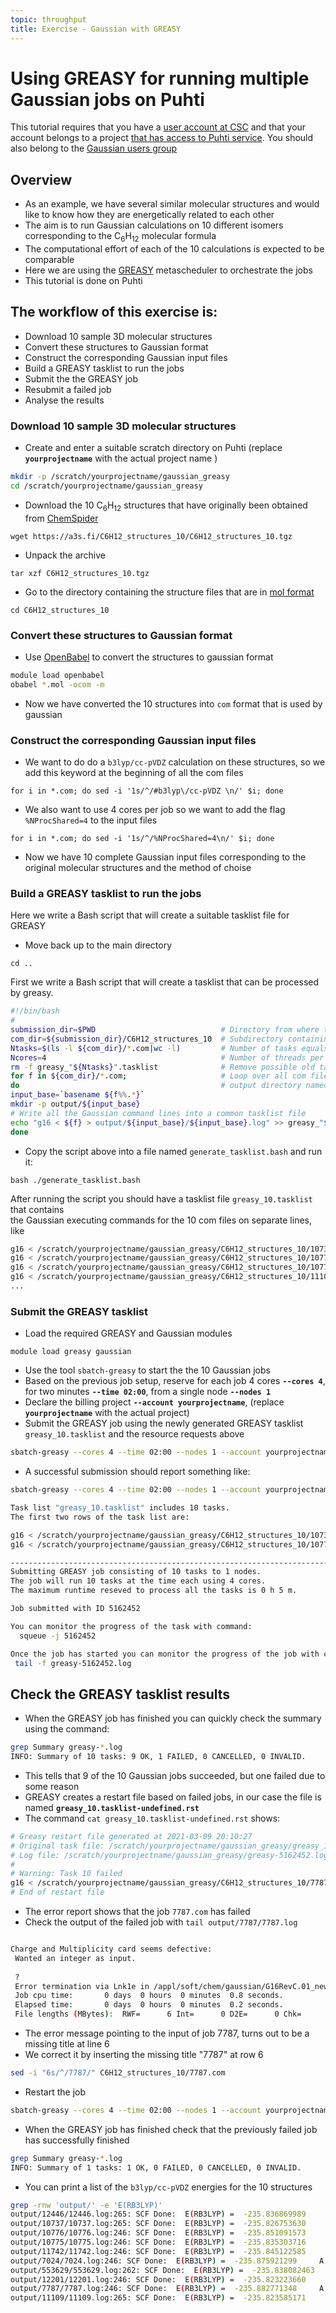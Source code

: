 ```yaml
---
topic: throughput
title: Exercise - Gaussian with GREASY
---
```


# Using GREASY for running multiple Gaussian jobs on Puhti

This tutorial requires that you have a [user account at CSC](https://docs.csc.fi/accounts/how-to-create-new-user-account/)
and that your account belongs to a project [that has access to Puhti service](https://docs.csc.fi/accounts/how-to-add-service-access-for-project/). You should also belong to the [Gaussian users group](https://docs.csc.fi/apps/gaussian/)
## Overview

- As an example, we have several similar molecular structures and would like to know how they are energetically related to each other   
- The aim is to run Gaussian calculations on 10 different isomers corresponding to the C<sub>6</sub>H<sub>12</sub> molecular formula 
- The computational effort of each of the 10 calculations is expected to be comparable
- Here we are using the [GREASY](https://docs.csc.fi/computing/running/greasy/) metascheduler to orchestrate the jobs
- This tutorial is done on Puhti 

## The workflow of this exercise is:
 - Download 10 sample 3D molecular structures
 - Convert these structures to Gaussian format
 - Construct the corresponding Gaussian input files
 - Build  a  GREASY tasklist to run the jobs
 - Submit the the GREASY job
 - Resubmit a failed job
 - Analyse the results 

### Download 10 sample 3D molecular structures

- Create and enter a suitable scratch directory on Puhti (replace **`yourprojectname`** with the actual project name )

```bash
mkdir -p /scratch/yourprojectname/gaussian_greasy
cd /scratch/yourprojectname/gaussian_greasy 
```
- Download the 10 C<sub>6</sub>H<sub>12</sub> structures that have originally been obtained from [ChemSpider](https://www.chemspider.com/Search.aspx) 

`wget https://a3s.fi/C6H12_structures_10/C6H12_structures_10.tgz`
- Unpack the archive 

`tar xzf C6H12_structures_10.tgz`
- Go to the directory containing the structure files that are in [mol format](https://openbabel.org/docs/dev/FileFormats/MDL_MOL_format.html)

`cd C6H12_structures_10`

### Convert these structures to Gaussian format
- Use [OpenBabel](http://openbabel.org/wiki/Main_Page) to convert the structures to gaussian format

```bash
module load openbabel
obabel *.mol -ocom -m
```
- Now we have converted the 10 structures into `com` format that is used by gaussian 

### Construct the corresponding Gaussian input files
- We want to do do a `b3lyp/cc-pVDZ` calculation on these structures, so we add this keyword at the beginning of all the com files

`for i in *.com; do sed -i '1s/^/#b3lyp\/cc-pVDZ \n/' $i; done`
- We also want to use 4 cores per job so we want to add the flag `%NProcShared=4` to the input files

`for i in *.com; do sed -i '1s/^/%NProcShared=4\n/' $i; done`

- Now we have 10 complete Gaussian input files corresponding to the original molecular structures and the method of choise 
   
### Build a GREASY tasklist to run the jobs
Here we write a Bash script that will create a suitable tasklist file for GREASY  
- Move back up to the main directory

 `cd ..`
  
First we write a Bash script that will create a tasklist that can be processed by greasy.

```bash
#!/bin/bash
#
submission_dir=$PWD                            # Directory from where the job is submitted    
com_dir=${submission_dir}/C6H12_structures_10  # Subdirectory containing the com files 
Ntasks=$(ls -l ${com_dir}/*.com|wc -l)         # Number of tasks equals the number of com-files
Ncores=4                                       # Number of threads per task 
rm -f greasy_"${Ntasks}".tasklist              # Remove possible old tasklist
for f in ${com_dir}/*.com;                     # Loop over all com files and create a separate
do                                             # output directory named after the input file name
input_base=`basename ${f%%.*}`
mkdir -p output/${input_base}
# Write all the Gaussian command lines into a common tasklist file 
echo "g16 < ${f} > output/${input_base}/${input_base}.log" >> greasy_"${Ntasks}".tasklist
done
```
- Copy the script above into a file named `generate_tasklist.bash` and run it:

`bash ./generate_tasklist.bash`

After running the script you should have a tasklist file `greasy_10.tasklist` that contains  
the Gaussian executing commands for the 10 com files on separate lines, like  

```bash
g16 < /scratch/yourprojectname/gaussian_greasy/C6H12_structures_10/10737.com > output/10737/10737.log
g16 < /scratch/yourprojectname/gaussian_greasy/C6H12_structures_10/10775.com > output/10775/10775.log
g16 < /scratch/yourprojectname/gaussian_greasy/C6H12_structures_10/10776.com > output/10776/10776.log
g16 < /scratch/yourprojectname/gaussian_greasy/C6H12_structures_10/11109.com > output/11109/11109.log
...
```
### Submit the GREASY tasklist

- Load the required GREASY and Gaussian modules

`module load greasy gaussian`
- Use the tool `sbatch-greasy` to start the the 10 Gaussian jobs
- Based on the previous job setup, reserve for each job 4 cores **`--cores 4`**, for two minutes **`--time 02:00`**, from a single node **`--nodes 1`**
- Declare the billing project **`--account yourprojectname`**, (replace **`yourprojectname`** with the actual project)
- Submit the GREASY job using the newly generated GREASY tasklist `greasy_10.tasklist` and the resource requests above  

```bash
sbatch-greasy --cores 4 --time 02:00 --nodes 1 --account yourprojectname greasy_10.tasklist
```
- A successful submission should report something like:

```bash
sbatch-greasy --cores 4 --time 02:00 --nodes 1 --account yourprojectname greasy_10.tasklist

Task list "greasy_10.tasklist" includes 10 tasks.
The first two rows of the task list are:

g16 < /scratch/yourprojectname/gaussian_greasy/C6H12_structures_10/10737.com > output/10737/10737.log
g16 < /scratch/yourprojectname/gaussian_greasy/C6H12_structures_10/10775.com > output/10775/10775.log

-------------------------------------------------------------------------
Submitting GREASY job consisting of 10 tasks to 1 nodes.
The job will run 10 tasks at the time each using 4 cores.
The maximum runtime reseved to process all the tasks is 0 h 5 m.

Job submitted with ID 5162452

You can monitor the progress of the task with command:
  squeue -j 5162452

Once the job has started you can monitor the progress of the job with command:
 tail -f greasy-5162452.log
``` 

## Check the GREASY tasklist results

- When the GREASY job has finished you can quickly check the summary using the command:

```bash
grep Summary greasy-*.log
INFO: Summary of 10 tasks: 9 OK, 1 FAILED, 0 CANCELLED, 0 INVALID.
```
- This tells that 9 of the 10 Gaussian jobs succeeded, but one failed due to some reason
- GREASY creates a restart file based on failed jobs, in our case the file is named **`greasy_10.tasklist-undefined.rst`**
- The command `cat greasy_10.tasklist-undefined.rst` shows:
```bash
# Greasy restart file generated at 2021-03-09 20:10:27
# Original task file: /scratch/yourprojectname/gaussian_greasy/greasy_10.tasklist
# Log file: /scratch/yourprojectname/gaussian_greasy/greasy-5162452.log
# 
# Warning: Task 10 failed
g16 < /scratch/yourprojectname/gaussian_greasy/C6H12_structures_10/7787.com > output/7787/7787.log
# End of restart file
```
- The error report shows that the job `7787.com` has failed
- Check the output of the failed job with `tail output/7787/7787.log`

```bash

Charge and Multiplicity card seems defective:
 Wanted an integer as input.
                                                                                 
 ?
 Error termination via Lnk1e in /appl/soft/chem/gaussian/G16RevC.01_new/g16/l101.exe at Tue Mar  9 20:10:15 2021.
 Job cpu time:       0 days  0 hours  0 minutes  0.8 seconds.
 Elapsed time:       0 days  0 hours  0 minutes  0.2 seconds.
 File lengths (MBytes):  RWF=      6 Int=      0 D2E=      0 Chk=      1 Scr=      1
```
- The error message pointing to the input of job 7787, turns out to be a missing title at line 6
- We correct it by inserting the missing title "7787" at row 6 
```bash
sed -i "6s/^/7787/" C6H12_structures_10/7787.com
```
- Restart the job 

```bash
sbatch-greasy --cores 4 --time 02:00 --nodes 1 --account yourprojectname greasy_10.tasklist-undefined.rst
```
- When the GREASY job has finished check that the previously failed job has successfully finished 

```bash
grep Summary greasy-*.log
INFO: Summary of 1 tasks: 1 OK, 0 FAILED, 0 CANCELLED, 0 INVALID.
```
- You can print a list of the `b3lyp/cc-pVDZ` energies for the 10 structures

```bash
grep -rnw 'output/' -e 'E(RB3LYP)'
output/12446/12446.log:265: SCF Done:  E(RB3LYP) =  -235.836869989     A.U. after   13 cycles
output/10737/10737.log:265: SCF Done:  E(RB3LYP) =  -235.826753630     A.U. after   13 cycles
output/10776/10776.log:246: SCF Done:  E(RB3LYP) =  -235.851091573     A.U. after   12 cycles
output/10775/10775.log:246: SCF Done:  E(RB3LYP) =  -235.835303716     A.U. after   12 cycles
output/11742/11742.log:246: SCF Done:  E(RB3LYP) =  -235.845122585     A.U. after   13 cycles
output/7024/7024.log:246: SCF Done:  E(RB3LYP) =  -235.875921299     A.U. after   11 cycles
output/553629/553629.log:262: SCF Done:  E(RB3LYP) =  -235.838082463     A.U. after   11 cycles
output/12201/12201.log:246: SCF Done:  E(RB3LYP) =  -235.823223660     A.U. after   13 cycles
output/7787/7787.log:246: SCF Done:  E(RB3LYP) =  -235.882771348     A.U. after   10 cycles
output/11109/11109.log:265: SCF Done:  E(RB3LYP) =  -235.823585171     A.U. after   12 cycles
```


